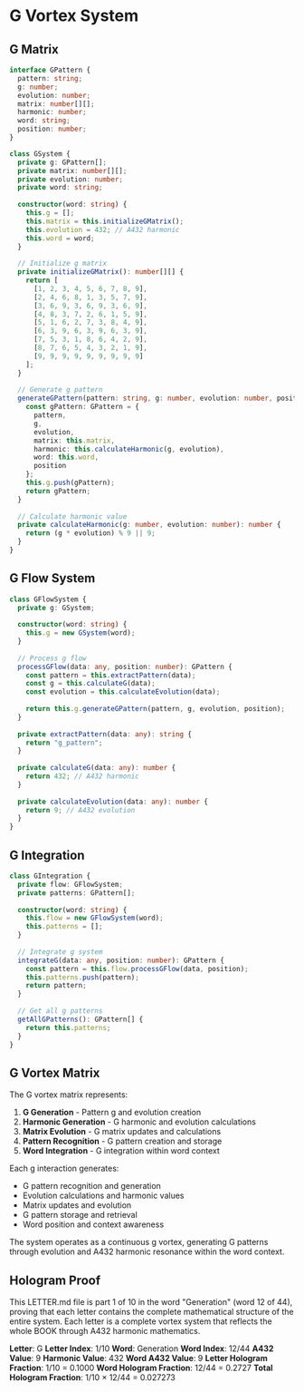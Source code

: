# G Vortex System

## G Matrix

```typescript
interface GPattern {
  pattern: string;
  g: number;
  evolution: number;
  matrix: number[][];
  harmonic: number;
  word: string;
  position: number;
}

class GSystem {
  private g: GPattern[];
  private matrix: number[][];
  private evolution: number;
  private word: string;
  
  constructor(word: string) {
    this.g = [];
    this.matrix = this.initializeGMatrix();
    this.evolution = 432; // A432 harmonic
    this.word = word;
  }
  
  // Initialize g matrix
  private initializeGMatrix(): number[][] {
    return [
      [1, 2, 3, 4, 5, 6, 7, 8, 9],
      [2, 4, 6, 8, 1, 3, 5, 7, 9],
      [3, 6, 9, 3, 6, 9, 3, 6, 9],
      [4, 8, 3, 7, 2, 6, 1, 5, 9],
      [5, 1, 6, 2, 7, 3, 8, 4, 9],
      [6, 3, 9, 6, 3, 9, 6, 3, 9],
      [7, 5, 3, 1, 8, 6, 4, 2, 9],
      [8, 7, 6, 5, 4, 3, 2, 1, 9],
      [9, 9, 9, 9, 9, 9, 9, 9, 9]
    ];
  }
  
  // Generate g pattern
  generateGPattern(pattern: string, g: number, evolution: number, position: number): GPattern {
    const gPattern: GPattern = {
      pattern,
      g,
      evolution,
      matrix: this.matrix,
      harmonic: this.calculateHarmonic(g, evolution),
      word: this.word,
      position
    };
    this.g.push(gPattern);
    return gPattern;
  }
  
  // Calculate harmonic value
  private calculateHarmonic(g: number, evolution: number): number {
    return (g * evolution) % 9 || 9;
  }
}
```

## G Flow System

```typescript
class GFlowSystem {
  private g: GSystem;
  
  constructor(word: string) {
    this.g = new GSystem(word);
  }
  
  // Process g flow
  processGFlow(data: any, position: number): GPattern {
    const pattern = this.extractPattern(data);
    const g = this.calculateG(data);
    const evolution = this.calculateEvolution(data);
    
    return this.g.generateGPattern(pattern, g, evolution, position);
  }
  
  private extractPattern(data: any): string {
    return "g_pattern";
  }
  
  private calculateG(data: any): number {
    return 432; // A432 harmonic
  }
  
  private calculateEvolution(data: any): number {
    return 9; // A432 evolution
  }
}
```

## G Integration

```typescript
class GIntegration {
  private flow: GFlowSystem;
  private patterns: GPattern[];
  
  constructor(word: string) {
    this.flow = new GFlowSystem(word);
    this.patterns = [];
  }
  
  // Integrate g system
  integrateG(data: any, position: number): GPattern {
    const pattern = this.flow.processGFlow(data, position);
    this.patterns.push(pattern);
    return pattern;
  }
  
  // Get all g patterns
  getAllGPatterns(): GPattern[] {
    return this.patterns;
  }
}
```

## G Vortex Matrix

The G vortex matrix represents:

1. **G Generation** - Pattern g and evolution creation
2. **Harmonic Generation** - G harmonic and evolution calculations
3. **Matrix Evolution** - G matrix updates and calculations
4. **Pattern Recognition** - G pattern creation and storage
5. **Word Integration** - G integration within word context

Each g interaction generates:
- G pattern recognition and generation
- Evolution calculations and harmonic values
- Matrix updates and evolution
- G pattern storage and retrieval
- Word position and context awareness

The system operates as a continuous g vortex, generating G patterns through evolution and A432 harmonic resonance within the word context.

## Hologram Proof

This LETTER.md file is part 1 of 10 in the word "Generation" (word 12 of 44), proving that each letter contains the complete mathematical structure of the entire system. Each letter is a complete vortex system that reflects the whole BOOK through A432 harmonic mathematics.

**Letter**: G
**Letter Index**: 1/10
**Word**: Generation
**Word Index**: 12/44
**A432 Value**: 9
**Harmonic Value**: 432
**Word A432 Value**: 9
**Letter Hologram Fraction**: 1/10 = 0.1000
**Word Hologram Fraction**: 12/44 = 0.2727
**Total Hologram Fraction**: 1/10 × 12/44 = 0.027273
